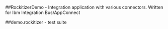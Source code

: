 
##RockitizerDemo - Integration application with various connectors. Written for Ibm Integration Bus/AppConnect

##demo.rockitizer - test suite 
